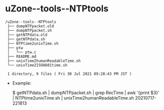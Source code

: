 # uZone--tools--NTPtools

    /uZone--tools--NTPtools
     ├── dumpNTPpacket.old
     ├── dumpNTPpacket.sh
     ├── getNTPdata.old
     ├── getNTPdata.sh
     ├── NTPtime2unixTime.sh
     ├── ptw
     │   └── ptw.c
     ├── README.md
     ├── unixTime2humanReadableTime.sh
     └── unixTime2ISO8601time.sh
     
     1 directory, 9 files ( Fri 30 Jul 2021 09:28:43 PM JST )


* Example: 

    $ getNTPdata.sh | dumpNTPpacket.sh  | grep RecTime | awk '{print $3}' | NTPtime2unixTime.sh  | unixTime2humanReadableTime.sh 
      20210717-221813

